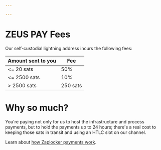 ```yaml
---

---
```


# ZEUS PAY Fees

Our self-custodial lightning address incurs the following fees:

| Amount sent to you                         | Fee           |
| -----------------------------------------  | ------------- |
| <= 20 sats                                 | 50%           |
| <= 2500 sats                               | 10%           |
| > 2500 sats                                | 250 sats      |

# Why so much?

You're paying not only for us to host the infrastructure and process payments, but to hold the payments up to 24 hours; there's a real cost to keeping those sats in transit and using an HTLC slot on our channel.

Learn about [how Zaplocker payments work](https://github.com/supertestnet/zaplocker#how-it-works).